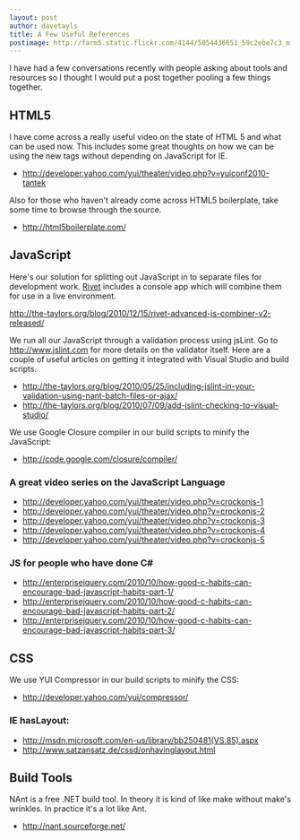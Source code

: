 ```yaml
---
layout: post
author: davetayls
title: A Few Useful References
postimage: http://farm5.static.flickr.com/4144/5054436651_59c2ebe7c3_m.jpg
---
```


I have had a few conversations recently with people asking about tools and resources so I thought I would put a post together pooling a few things together.

HTML5
-----

I have come across a really useful video on the state of HTML 5 and what can be used now. This includes some great thoughts on how we can be using the new tags without depending on JavaScript for IE.

*   <http://developer.yahoo.com/yui/theater/video.php?v=yuiconf2010-tantek>

Also for those who haven't already come across HTML5 boilerplate, take some time to browse through the source.

*   <http://html5boilerplate.com/>


JavaScript
----------

Here's our solution for splitting out JavaScript in to separate files for development work. [Rivet](https://github.com/davetayls/rivet) includes a console app which will combine them for use in a live environment.

<http://the-taylors.org/blog/2010/12/15/rivet-advanced-js-combiner-v2-released/>

We run all our JavaScript through a validation process using jsLint. Go to <http://www.jslint.com> for more details on the validator itself. Here are a couple of useful articles on getting it integrated with Visual Studio and build scripts.

*   <http://the-taylors.org/blog/2010/05/25/including-jslint-in-your-validation-using-nant-batch-files-or-ajax/>
*   <http://the-taylors.org/blog/2010/07/09/add-jslint-checking-to-visual-studio/>

We use Google Closure compiler in our build scripts to minify the JavaScript:

*   <http://code.google.com/closure/compiler/>

### A great video series on the JavaScript Language
*   <http://developer.yahoo.com/yui/theater/video.php?v=crockonjs-1>
*   <http://developer.yahoo.com/yui/theater/video.php?v=crockonjs-2>
*   <http://developer.yahoo.com/yui/theater/video.php?v=crockonjs-3>
*   <http://developer.yahoo.com/yui/theater/video.php?v=crockonjs-4>
*   <http://developer.yahoo.com/yui/theater/video.php?v=crockonjs-5>

### JS for people who have done C#
*   <http://enterprisejquery.com/2010/10/how-good-c-habits-can-encourage-bad-javascript-habits-part-1/>
*   <http://enterprisejquery.com/2010/10/how-good-c-habits-can-encourage-bad-javascript-habits-part-2/>
*   <http://enterprisejquery.com/2010/10/how-good-c-habits-can-encourage-bad-javascript-habits-part-3/>


CSS
---

We use YUI Compressor in our build scripts to minify the CSS:

*   <http://developer.yahoo.com/yui/compressor/>

### IE hasLayout: 

*   <http://msdn.microsoft.com/en-us/library/bb250481(VS.85).aspx>
*   <http://www.satzansatz.de/cssd/onhavinglayout.html>


Build Tools
-----------

NAnt is a free .NET build tool. In theory it is kind of like make without make's wrinkles. In practice it's a lot like Ant.

*   <http://nant.sourceforge.net/>

